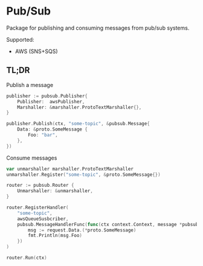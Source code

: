 # Pub/Sub

Package for publishing and consuming messages from pub/sub systems.

Supported:
 * AWS (SNS+SQS)

## TL;DR
Publish a message
```go
publisher := pubsub.Publisher{
	Publisher:  awsPublisher,
	Marshaller: &marshaller.ProtoTextMarshaller{},
}

publisher.Publish(ctx, "some-topic", &pubsub.Message{
    Data: &proto.SomeMessage {
    	Foo: "bar",
    },
})
```

Consume messages
```go
var unmarshaller marshaller.ProtoTextMarshaller
unmarshaller.Register("some-topic", &proto.SomeMessage{})

router := pubsub.Router {
	Unmarshaller: &unmarshaller,
}

router.RegisterHandler(
    "some-topic",
    awsQueueSusbcriber,
    pubsub.MessageHandlerFunc(func(ctx context.Context, message *pubsub.Message) error {
        msg := request.Data.(*proto.SomeMessage)
        fmt.Println(msg.Foo)
    })
)

router.Run(ctx)
```
